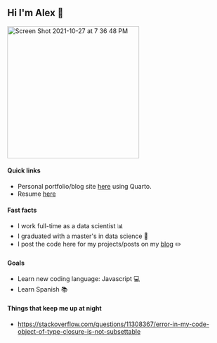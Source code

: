 ## Hi I'm Alex 👋

<img width="300" alt="Screen Shot 2021-10-27 at 7 36 48 PM" src="https://user-images.githubusercontent.com/66688601/152731979-45808c20-eb91-4093-9189-f86d898b9926.png">

#### Quick links
- Personal portfolio/blog site [here](https://alexbass.me) using Quarto.
- Resume [here](https://alexbass.me/files/resume.pdf)

#### Fast facts
- I work full-time as a data scientist :bar_chart:
- I graduated with a master's in data science :school:
- I post the code here for my projects/posts on my [blog](https://alexbass.me) :pencil2:

#### Goals
- Learn new coding language: Javascript :computer:
- Learn Spanish :books:

#### Things that keep me up at night
- https://stackoverflow.com/questions/11308367/error-in-my-code-object-of-type-closure-is-not-subsettable
